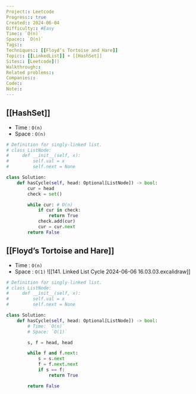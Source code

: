 ```yaml
---
Project:: Leetcode
Progress:: true
Created:: 2024-06-04
Difficulty:: #Easy 
Time:: `O(n)`
Space:: `O(n)`
Tags:: 
Techniques:: [[Floyd’s Tortoise and Hare]]
Topic:: [[LinkedList]] + [[HashSet]]
Sites:: [Leetcode]()
Walkthrough:: 
Related problems:: 
Companies:: 
Code:: 
Note:: 
---
```


## [[HashSet]]
- Time : `O(n)`
- Space : `O(n)`
```python
# Definition for singly-linked list.
# class ListNode:
#     def __init__(self, x):
#         self.val = x
#         self.next = None

class Solution:
    def hasCycle(self, head: Optional[ListNode]) -> bool:
        cur = head
        check = set()

        while cur: # O(n)
            if cur in check:
                return True
            check.add(cur)
            cur = cur.next
        return False
```

## [[Floyd’s Tortoise and Hare]]
- Time : `O(n)`
- Space : `O(1)`
![[141. Linked List Cycle 2024-06-06 16.03.03.excalidraw]]

```python
# Definition for singly-linked list.
# class ListNode:
#     def __init__(self, x):
#         self.val = x
#         self.next = None

class Solution:
    def hasCycle(self, head: Optional[ListNode]) -> bool:
        # Time: `O(n)`
        # Space: `O(1)`

        s, f = head, head

        while f and f.next:
            s = s.next
            f = f.next.next
            if s == f:
                return True

        return False

```